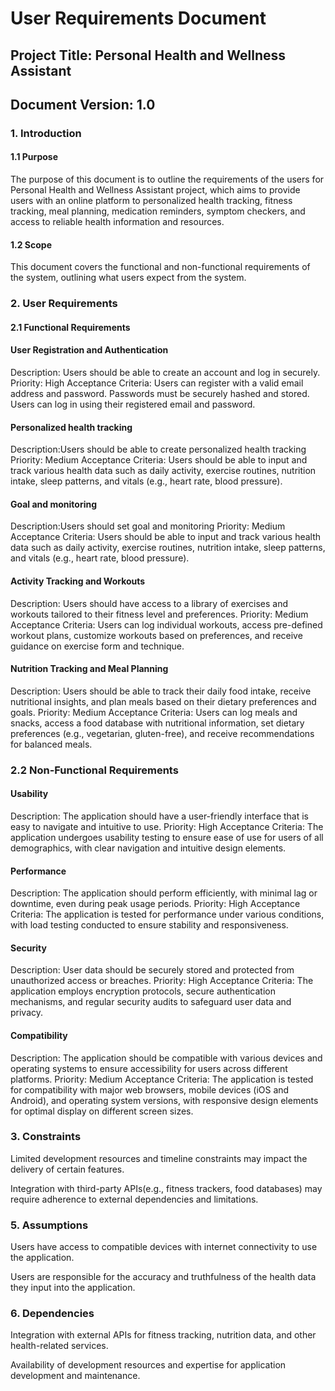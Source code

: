 # User Requirements Document
## Project Title: Personal Health and Wellness Assistant
## Document Version: 1.0
### 1. Introduction
#### 1.1 Purpose
The purpose of this document is to outline the requirements of the users for Personal Health and Wellness Assistant project, which aims to provide users with an online platform to personalized health tracking, fitness tracking, meal planning, medication reminders, symptom checkers, and access to reliable health information and resources.

#### 1.2 Scope
This document covers the functional and non-functional requirements of the system, outlining what users expect from the system.

### 2. User Requirements
#### 2.1 Functional Requirements

#### User Registration and Authentication
Description: Users should be able to create an account and log in securely.
Priority: High
Acceptance Criteria:
Users can register with a valid email address and password.
Passwords must be securely hashed and stored.
Users can log in using their registered email and password.

#### Personalized health tracking
Description:Users should be able to create personalized health tracking
Priority: Medium
Acceptance Criteria: 
Users should be able to input and track various health data such as daily activity, 
exercise routines, nutrition intake, sleep patterns, and vitals (e.g., heart rate, blood pressure).

#### Goal and monitoring
Description:Users should set goal and monitoring
Priority: Medium
Acceptance Criteria: 
Users should be able to input and track various health data such as daily activity, 
exercise routines, nutrition intake, sleep patterns, and vitals (e.g., heart rate, blood pressure).

#### Activity Tracking and Workouts
Description: Users should have access to a library of exercises and workouts tailored to their fitness level and preferences.
Priority: Medium
Acceptance Criteria: Users can log individual workouts, access pre-defined workout plans,
customize workouts based on preferences, and receive guidance on exercise form and technique.

#### Nutrition Tracking and Meal Planning
Description: Users should be able to track their daily food intake, receive nutritional insights, 
and plan meals based on their dietary preferences and goals.
Priority: Medium
Acceptance Criteria: Users can log meals and snacks, access a food database with nutritional information,
set dietary preferences (e.g., vegetarian, gluten-free), and receive recommendations for balanced meals.


### 2.2 Non-Functional Requirements

#### Usability
Description: The application should have a user-friendly interface that is easy to navigate and intuitive to use.
Priority: High
Acceptance Criteria: The application undergoes usability testing to ensure ease of use for users of all demographics, with clear navigation and intuitive design elements.

#### Performance
Description: The application should perform efficiently, with minimal lag or downtime, even during peak usage periods.
Priority: High
Acceptance Criteria: The application is tested for performance under various conditions, with load testing conducted to ensure stability and responsiveness.

#### Security
Description: User data should be securely stored and protected from unauthorized access or breaches.
Priority: High
Acceptance Criteria: The application employs encryption protocols, secure authentication mechanisms, and regular security audits to safeguard user data and privacy.

#### Compatibility
Description: The application should be compatible with various devices and operating systems to ensure accessibility for users across different platforms.
Priority: Medium
Acceptance Criteria: The application is tested for compatibility with major web browsers, mobile devices (iOS and Android), and operating system versions, with responsive design elements for optimal display on different screen sizes.



### 3. Constraints
Limited development resources and timeline constraints may
impact the delivery of certain features.

Integration with third-party APIs(e.g., fitness trackers, food databases) may
require adherence to external dependencies and limitations.

### 5. Assumptions
Users have access to compatible devices with internet connectivity to use the application.

Users are responsible for the accuracy and truthfulness of the health data they input into the application.

### 6. Dependencies
Integration with external APIs for fitness tracking, nutrition data, and other health-related services.

Availability of development resources and expertise for application development and maintenance.



